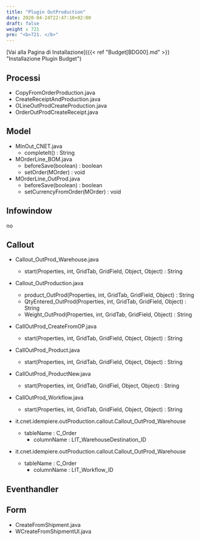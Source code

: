 ```yaml
---
title: "Plugin OutProduction"
date: 2020-04-24T22:47:10+02:00
draft: false
weight : 721
pre: "<b>721. </b>"
---
```


[Vai alla Pagina di Installazione]({{< ref "Budget[BDG00].md" >}} "Installazione Plugin Budget")

## Processi
- CopyFromOrderProduction.java
- CreateReceiptAndProduction.java
- OLineOutProdCreateProduction.java
- OrderOutProdCreateReceipt.java


## Model
- MInOut_CNET.java
    - completeIt() : String
- MOrderLine_BOM.java
    - beforeSave(boolean) : boolean
    - setOrder(MOrder) : void
- MOrderLine_OutProd.java
    - beforeSave(boolean) : boolean
    - setCurrencyFromOrder(MOrder) : void

## Infowindow
no

## Callout
- Callout_OutProd_Warehouse.java
    - start(Properties, int, GridTab, GridField, Object, Object) : String
- Callout_OutProduction.java
    - product_OutProd(Properties, int, GridTab, GridField, Object) : String
    - QtyEntered_OutProd(Properties, int, GridTab, GridField, Object) : String
    - Weight_OutProd(Properties, int, GridTab, GridField, Object) : String
- CallOutProd_CreateFromOP.java
    - start(Properties, int, GridTab, GridField, Object, Object) : String
- CallOutProd_Product.java
    - start(Properties, int, GridTab, GridField, Object, Object) : String
- CallOutProd_ProductNew.java
    - start(Properties, int, GridTab, GridFiel, Object, Object) : String
- CallOutProd_Workflow.java
    - start(Properties, int, GridTab, GridField, Object, Object) : String
    
- it.cnet.idempiere.outProduction.callout.Callout_OutProd_Warehouse
    - tableName : C_Order
        - columnName : LIT_WarehouseDestination_ID
        
- it.cnet.idempiere.outProduction.callout.Callout_OutProd_Warehouse
    - tableName : C_Order
        - columnName : LIT_Workflow_ID
    
## Eventhandler


## Form
- CreateFromShipment.java
- WCreateFromShipmentUI.java



